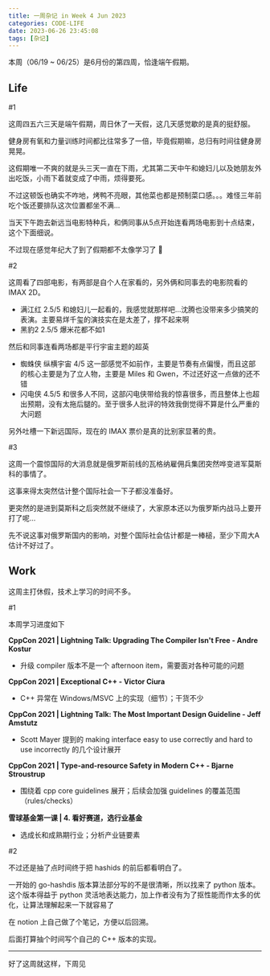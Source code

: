 ```yaml
---
title: 一周杂记 in Week 4 Jun 2023
categories: CODE-LIFE
date: 2023-06-26 23:45:08
tags: [杂记]
---
```

本周（06/19 ~ 06/25）是6月份的第四周，恰逢端午假期。

## Life

\#1

这周四五六三天是端午假期，周日休了一天假，这几天感觉歇的是真的挺舒服。

健身房有氧和力量训练时间都比往常多了一倍，毕竟假期嘛，总归有时间往健身房晃晃。

这假期唯一不爽的就是头三天一直在下雨，尤其第二天中午和媳妇儿以及她朋友外出吃饭，小雨下着就变成了中雨，烦得要死。

不过这顿饭也确实不咋地，烤鸭不亮眼，其他菜也都是预制菜口感。。。难怪三年前吃个饭还要排队这次位置都坐不满...

当天下午跑去新远当电影特种兵，和俩同事从5点开始连看两场电影到十点结束，这个下面细说。

不过现在感觉年纪大了到了假期都不太像学习了 🥱

\#2

这周看了四部电影，有两部是自个人在家看的，另外俩和同事去的电影院看的 IMAX 2D。

- 满江红 2.5/5 和媳妇儿一起看的，我感觉就那样吧...沈腾也没带来多少搞笑的表演。主要易烊千玺的演技实在是太差了，撑不起来啊
- 黑豹2 2.5/5 爆米花都不如1

然后和同事连看两场都是平行宇宙主题的超英

- 蜘蛛侠 纵横宇宙 4/5 这一部感觉不如前作，主要是节奏有点偏慢，而且这部的核心主要是为了立人物，主要是 Miles 和 Gwen，不过还好这一点做的还不错
- 闪电侠 4.5/5 和很多人不同，这部闪电侠带给我的惊喜很多，而且整体上也超出预期，没有太拖后腿的。至于很多人批评的特效我倒觉得不算是什么严重的大问题

另外吐槽一下新远国际，现在的 IMAX 票价是真的比别家显著的贵。

\#3

这周一个震惊国际的大消息就是俄罗斯前线的瓦格纳雇佣兵集团突然哗变进军莫斯科的事情了。

这事来得太突然估计整个国际社会一下子都没准备好。

更突然的是进到莫斯科之后突然就不继续了，大家原本还以为俄罗斯内战马上要开打了呢...

先不说这事对俄罗斯国内的影响，对整个国际社会估计都是一棒槌，至少下周大A估计不好过了。

## Work

这周主打休假，技术上学习的时间不多。

\#1

本周学习进度如下

**CppCon 2021 | Lightning Talk: Upgrading The Compiler Isn't Free - Andre Kostur**

- 升级 compiler 版本不是一个 afternoon item，需要面对各种可能的问题

**CppCon 2021 | Exceptional C++ - Victor Ciura**

- C++ 异常在 Windows/MSVC 上的实现（细节）；干货不少

**CppCon 2021 | Lightning Talk: The Most Important Design Guideline - Jeff Amstutz**

- Scott Mayer 提到的 making interface easy to use correctly and hard to use incorrectly 的几个设计展开

**CppCon 2021 | Type-and-resource Safety in Modern C++ - Bjarne Stroustrup**

- 围绕着 cpp core guidelines 展开；后续会加强 guidelines 的覆盖范围（rules/checks）

**雪球基金第一课 | 4. 看好赛道，选行业基金**

- 选成长和成熟期行业；分析产业链要素

\#2

不过还是抽了点时间终于把 hashids 的前后都看明白了。

一开始的 go-hashdis 版本算法部分写的不是很清晰，所以找来了 python 版本。这个版本得益于 python 灵活地表达能力，加上作者没有为了抠性能而作太多的优化，让算法理解起来一下就容易了

在 notion 上自己做了个笔记，方便以后回溯。

后面打算抽个时间写个自己的 C++ 版本的实现。

---

好了这周就这样，下周见
